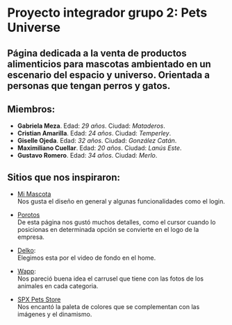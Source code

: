 # Proyecto integrador grupo 2: Pets Universe

## Página dedicada a la venta de productos alimenticios para mascotas ambientado en un escenario del espacio y universo. Orientada a personas que tengan perros y gatos.

## Miembros:

* **Gabriela Meza**. Edad: *29 años*. Ciudad: *Mataderos*.
* **Cristian Amarilla**. Edad: *24 años*. Ciudad: *Temperley*.
* **Giselle Ojeda**. Edad: *32 años*. Ciudad: *González Catán*.
* **Maximiliano Cuellar**. Edad: *20 años*. Ciudad: *Lanús Este*.
* **Gustavo Romero**. Edad: *34 años*. Ciudad: *Merlo*.

## Sitios que nos inspiraron:

* [Mi Mascota](https://ar.miscota.com/)  
Nos gusta el diseño en general y algunas funcionalidades como el login.

* [Porotos](https://porotos.com.ar/)  
De esta página nos gustó muchos detalles, como el cursor cuando lo posicionas en determinada opción se convierte en el logo de la empresa.

* [Delko](https://delkoalimentos.com.ar/home):  
Elegimos esta por el video de fondo en el home.

* [Wapp](https://www.somoswapp.com.ar/):  
Nos pareció buena idea el carrusel que tiene con las fotos de los animales en cada categoria.  

* [SPX Pets Store](https://spxpetstore.com/collections/pet-beds-mat)  
Nos encantó la paleta de colores que se complementan con las imágenes y el dinamismo.

